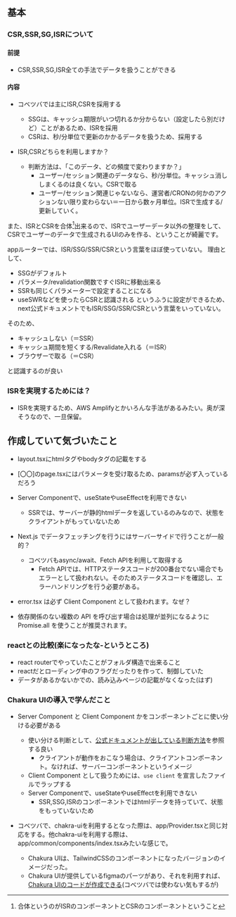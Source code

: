 ## 基本


### CSR,SSR,SG,ISRについて

#### 前提
- CSR,SSR,SG,ISR全ての手法でデータを扱うことができる

#### 内容

- コベツバでは主にISR,CSRを採用する
  - SSGは、キャッシュ期限がいつ切れるか分からない（設定したら別だけど）ことがあるため、ISRを採用
  - CSRは、秒/分単位で更新のかかるデータを扱うため、採用する

- ISR,CSRどちらを利用しますか？
  - 判断方法は、「このデータ、どの頻度で変わりますか？」
    - ユーザー/セッション関連のデータなら、秒/分単位。キャッシュ消ししまくるのは良くない。CSRで取る
    - ユーザー/セッション関連じゃないなら、運営者/CRONの何かのアクションない限り変わらない＝一日から数ヶ月単位。ISRで生成する/更新していく。

また、ISRとCSRを合体[^1]出来るので、ISRでユーザーデータ以外の整理をして、CSRでユーザーのデータで生成されるUIのみを作る、ということが綺麗です。
[^1]:合体というのがISRのコンポーネントとCSRのコンポーネントということ

appルーターでは、ISR/SSG/SSR/CSRという言葉をほぼ使っていない。
理由として、
- SSGがデフォルト
- パラメータ/revalidation関数ですぐISRに移動出来る
- SSRも同じくパラメーターで設定することになる
- useSWRなどを使ったらCSRと認識される
というふうに設定ができるため、next公式ドキュメントでもISR/SSG/SSR/CSRという言葉をいっていない。

そのため、
- キャッシュしない（＝SSR）
- キャッシュ期間を短くする/Revalidate入れる（＝ISR）
- ブラウザーで取る（＝CSR）

と認識するのが良い

### ISRを実現するためには？
- ISRを実現するため、AWS Amplifyとかいろんな手法があるみたい。奥が深そうなので、一旦保留。
 
## 作成していて気づいたこと

- layout.tsxにhtmlタグやbodyタグの記載をする
- [〇〇]のpage.tsxにはパラメータを受け取るため、paramsが必ず入っているだろう

- Server Componentで、useStateやuseEffectを利用できない
  - SSRでは、サーバーが静的htmlデータを返しているのみなので、状態をクライアントがもっていないため

- Next.js でデータフェッチングを行うにはサーバーサイドで行うことが一般的？
  - コベツバもasync/await、Fetch APIを利用して取得する
    - Fetch APIでは、HTTPステータスコードが200番台でない場合でもエラーとして扱われない。そのためステータスコードを確認し、エラーハンドリングを行う必要がある。
- error.tsx は必ず Client Component として扱われます。なぜ？
- 依存関係のない複数の API を呼び出す場合は処理が並列になるように Promise.all を使うことが推奨されます。


### reactとの比較(楽になったな‐というところ)
- react routerでやっていたことがフォルダ構造で出来ること
- reactだとローディング中のフラグだったりを作って、制御していた
- データがあるかないかでの、読み込みページの記載がなくなった(はず)

### Chakura UIの導入で学んだこと
- Server Component と Client Component かをコンポーネントごとに使い分ける必要がある
  - 使い分ける判断として、[公式ドキュメントが出している判断方法](https://nextjs.org/docs/getting-started/react-essentials#when-to-use-server-and-client-components)を参照する良い
    - クライアントが動作をおこなう場合は、クライアントコンポーネント。なければ、サーバーコンポーネントというイメージ
  - Client Component として扱うためには、`use client` を宣言したファイルでラップする
  - Server Componentで、useStateやuseEffectを利用できない
    - SSR,SSG,ISRのコンポーネントではhtmlデータを持っていて、状態をもっていないため

- コベツバで、chakra-uiを利用するとなった際は、app/Provider.tsxと同じ対応をする。他chakra-uiを利用する際は、app/common/components/index.tsxみたいな感じで。
  - Chakura UIは、TailwindCSSのコンポーネントになったバージョンのイメージだった。
  - Chakura UIが提供しているfigmaのパーツがあり、それを利用すれば、[Chakura UIのコードが作成できる](https://chakra-ui.com/figma/plugin)(コベツバでは使わない気もするが)

